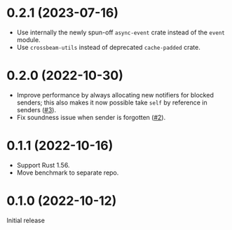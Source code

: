 # 0.2.1 (2023-07-16)

- Use internally the newly spun-off `async-event` crate instead of the `event`
  module.
- Use `crossbeam-utils` instead of deprecated `cache-padded` crate.

# 0.2.0 (2022-10-30)

- Improve performance by always allocating new notifiers for blocked senders;
  this also makes it now possible take `self` by reference in senders ([#3]).
- Fix soundness issue when sender is forgotten ([#2]).

[#2]: https://github.com/asynchronics/tachyonix/pull/2
[#3]: https://github.com/asynchronics/tachyonix/pull/3


# 0.1.1 (2022-10-16)

- Support Rust 1.56.
- Move benchmark to separate repo.


# 0.1.0 (2022-10-12)

Initial release
